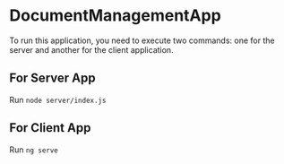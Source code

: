 # DocumentManagementApp

To run this application, you need to execute two commands: one for the server and another for the client application.

## For Server App

Run `node server/index.js`

## For Client App

Run `ng serve` 